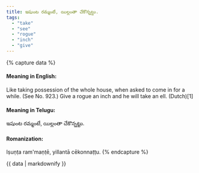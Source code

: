 ```yaml
---
title: ఇషుంట రమ్మంటే, యిల్లంతా చేకొన్నట్టు.
tags:
  - "take"
  - "see"
  - "rogue"
  - "inch"
  - "give"
---
```


{% capture data %}
#### Meaning in English:
Like taking possession of the whole house, when asked to come in for a while.
(See No. 923.)
Give a rogue an inch and he will take an ell. (Dutch)[1]

#### Meaning in Telugu:
ఇషుంట రమ్మంటే, యిల్లంతా చేకొన్నట్టు.

#### Romanization:
Iṣuṇṭa ram'maṇṭē, yillantā cēkonnaṭṭu.
{% endcapture %}

{{ data | markdownify }}


